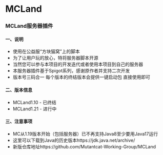 # MCLand

### MCLand服务器插件

#### 一、说明

- 使用在公益服“方块猫窝”上的脚本
- 为了让用户玩的放心，特将服务器脚本开源
- 当然您可以参与本项目的开发迭代或者使用本项目到自己的服务器
- 本服务器插件基于Spigot系列，感谢原作者并支持二次开发
- 版本号三码合一 每个版本的终结版本会提供一键启动包 直接使用即可

#### 二、版本信息

- MCLand1.10 - 已终结
- MCLand1.21 - 进行中

#### 三、注意事项

- MC从1.19版本开始（包括服务器）已不再支持Java8至少要用Java17运行
- 这里可以下载到Java的历史版本https://jdk.java.net/archive/
- 新版仓库地址https://github.com/Mutantcat-Working-Group/MCLand

